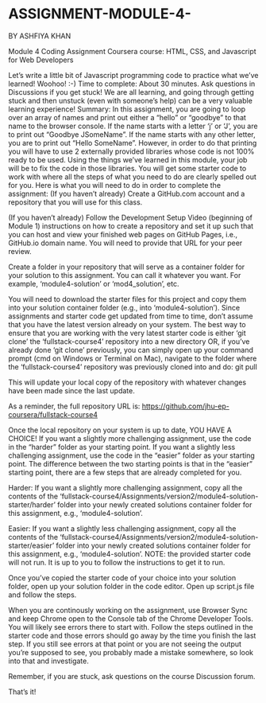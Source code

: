 # ASSIGNMENT-MODULE-4- 
BY ASHFIYA KHAN 

Module 4 Coding Assignment
Coursera course: HTML, CSS, and Javascript for Web Developers

Let’s write a little bit of Javascript programming code to practice what we’ve learned! 
Woohoo! :-)
Time to complete: About 30 minutes. Ask questions in Discussions if you get stuck! We are all learning, and going through getting stuck and then unstuck (even with someone’s help) can be a very valuable learning experience!
Summary: In this assignment, you are going to loop over an array of names and print out either a “hello” or “goodbye” to that name to the browser console. If the name starts with a letter ‘j’ or ‘J’, you are to print out “Goodbye JSomeName”. If the name starts with any other letter, you are to print out “Hello SomeName”. 
However, in order to do that printing you will have to use 2 externally provided libraries whose code is not 100% ready to be used. Using the things we’ve learned in this module, your job will be to fix the code in those libraries.
You will get some starter code to work with where all the steps of what you need to do are clearly spelled out for you.
Here is what you will need to do in order to complete the assignment:
(If you haven’t already) Create a GitHub.com account and a repository that you will use for this class.


(If you haven’t already) Follow the Development Setup Video (beginning of Module 1) instructions on how to create a repository and set it up such that you can host and view your finished web pages on GitHub Pages, i.e., GitHub.io domain name. You will need to provide that URL for your peer review.


Create a folder in your repository that will serve as a container folder for your solution to this assignment. You can call it whatever you want. For example, ‘module4-solution’ or ‘mod4_solution’, etc.


You will need to download the starter files for this project and copy them into your solution container folder (e.g., into ‘module4-solution’). Since assignments and starter code get updated from time to time, don’t assume that you have the latest version already on your system. The best way to ensure that you are working with the very latest starter code is either ‘git clone’ the ‘fullstack-course4’ repository into a new directory OR, if you’ve already done ‘git clone’ previously, you can simply open up your command prompt (cmd on Windows or Terminal on Mac), navigate to the folder where the ‘fullstack-course4’ repository was previously cloned into and do:
git pull

This will update your local copy of the repository with whatever changes have been made since the last update.

As a reminder, the full repository URL is:
https://github.com/jhu-ep-coursera/fullstack-course4


Once the local repository on your system is up to date, YOU HAVE A CHOICE!
If you want a slightly more challenging assignment, use the code in the “harder” folder as your starting point. If you want a slightly less challenging assignment, use the code in the “easier” folder as your starting point. The difference between the two starting points is that in the “easier” starting point, there are a few steps that are already completed for you.

Harder:
If you want a slightly more challenging assignment, copy all the contents of the ‘fullstack-course4/Assignments/version2/module4-solution-starter/harder’ folder into your newly created solutions container folder for this assignment, e.g., ‘module4-solution’.

Easier:
If you want a slightly less challenging assignment, copy all the contents of the ‘fullstack-course4/Assignments/version2/module4-solution-starter/easier’ folder into your newly created solutions container folder for this assignment, e.g., ‘module4-solution’.
NOTE: the provided starter code will not run. It is up to you to follow the instructions to get it to run.

Once you’ve copied the starter code of your choice into your solution folder, open up your solution folder in the code editor. Open up script.js file and follow the steps.


When you are continously working on the assignment, use Browser Sync and keep Chrome open to the Console tab of the Chrome Developer Tools. You will likely see errors there to start with. Follow the steps outlined in the starter code and those errors should go away by the time you finish the last step. If you still see errors at that point or you are not seeing the output you’re supposed to see, you probably made a mistake somewhere, so look into that and investigate. 

Remember, if you are stuck, ask questions on the course Discussion forum.


That’s it!


